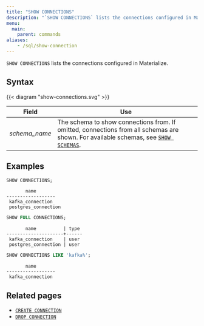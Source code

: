 ```yaml
---
title: "SHOW CONNECTIONS"
description: "`SHOW CONNECTIONS` lists the connections configured in Materialize."
menu:
  main:
    parent: commands
aliases:
    - /sql/show-connection
---
```


`SHOW CONNECTIONS` lists the connections configured in Materialize.

## Syntax

{{< diagram "show-connections.svg" >}}

Field                | Use
---------------------|-----
_schema&lowbar;name_ | The schema to show connections from. If omitted, connections from all schemas are shown. For available schemas, see [`SHOW SCHEMAS`](../show-schemas).

## Examples

```sql
SHOW CONNECTIONS;
```

```nofmt
       name
------------------
 kafka_connection
 postgres_connection
```

```sql
SHOW FULL CONNECTIONS;
```

```nofmt
       name          | type
---------------------+------
 kafka_connection    | user
 postgres_connection | user
```

```sql
SHOW CONNECTIONS LIKE 'kafka%';
```

```nofmt
       name
------------------
 kafka_connection
```


## Related pages

- [`CREATE CONNECTION`](../create-connection)
- [`DROP CONNECTION`](../drop-connection)
